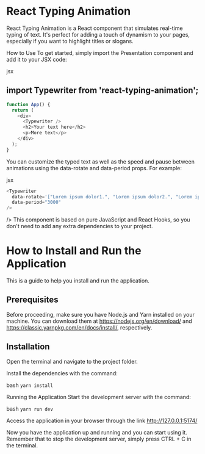 # React Typing Animation
React Typing Animation is a React component that simulates real-time typing of text. It's perfect for adding a touch of dynamism to your pages, especially if you want to highlight titles or slogans.

How to Use
To get started, simply import the Presentation component and add it to your JSX code:

jsx

## import Typewriter from 'react-typing-animation';

```javascript
function App() {
  return (
    <div>
      <Typewriter />
      <h2>Your text here</h2>
      <p>More text</p>
    </div>
  );
}
```
You can customize the typed text as well as the speed and pause between animations using the data-rotate and data-period props. For example:

jsx

```javascript
<Typewriter
  data-rotate='["Lorem ipsum dolor1.", "Lorem ipsum dolor2.", "Lorem ipsum dolor3"]'
  data-period="3000"
/>
```

/>
This component is based on pure JavaScript and React Hooks, so you don't need to add any extra dependencies to your project.

# How to Install and Run the Application
This is a guide to help you install and run the application.

## Prerequisites
Before proceeding, make sure you have Node.js and Yarn installed on your machine. You can download them at https://nodejs.org/en/download/ and https://classic.yarnpkg.com/en/docs/install/, respectively.

## Installation
Open the terminal and navigate to the project folder.

Install the dependencies with the command:

bash
`yarn install`

Running the Application
Start the development server with the command:

bash
`yarn run dev`


Access the application in your browser through the link http://127.0.0.1:5174/

Now you have the application up and running and you can start using it. Remember that to stop the development server, simply press CTRL + C in the terminal.
